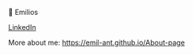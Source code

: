 :milky_way: Emilios

[LinkedIn](https://www.linkedin.com/in/emilios-antoun-a0abb2163/)

More about me: https://emil-ant.github.io/About-page
